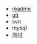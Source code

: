 <!-- BaseSkills/_sidebar.md -->

* [readme](BaseSkills/_sidebar.md)
* [git](BaseSkills/git.md)
* svn
* mysql
* 测试

